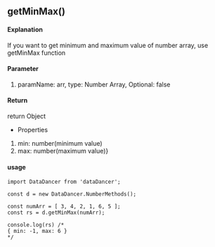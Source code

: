## getMinMax()

#### Explanation

If you want to get minimum and maximum value of number array, use getMinMax function

#### Parameter

1. paramName: arr, type: Number Array, Optional: false

#### Return

return Object 

- Properties
1. min: number(minimum value)
2. max: number(maximum value)}

#### usage

```
import DataDancer from 'dataDancer';

const d = new DataDancer.NumberMethods();

const numArr = [ 3, 4, 2, 1, 6, 5 ];
const rs = d.getMinMax(numArr);

console.log(rs) /* 
{ min: -1, max: 6 }
*/
```